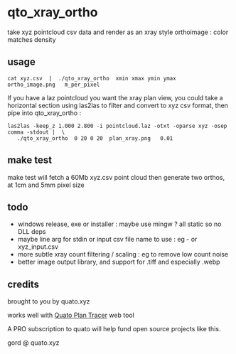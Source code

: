 # qto_xray_ortho

take xyz pointcloud csv data and render as an xray style orthoimage : color matches density

## usage 

    cat xyz.csv  |  ./qto_xray_ortho  xmin xmax ymin ymax   ortho_image.png   m_per_pixel

If you have a laz pointcloud you want the xray plan view, you could take a horizontal section
using las2las to filter and convert to xyz csv format, then pipe into qto_xray_ortho : 

    las2las -keep_z 1.000 2.800 -i pointcloud.laz -otxt -oparse xyz -osep comma -stdout |  \
       ./qto_xray_ortho  0 20 0 20  plan_xray.png   0.01

## make test

make test will fetch a 60Mb xyz.csv point cloud
then generate two orthos, at 1cm and 5mm pixel size

## todo

 - windows release, exe or installer : maybe use mingw ? all static so no DLL deps
 - maybe  line arg for stdin or input csv file name to use : eg - or xyz_input.csv
 - more subtle xray count filtering / scaling : eg to remove low count noise
 - better image output library, and support for .tiff and especially .webp

## credits

brought to you by quato.xyz

works well with [Quato Plan Tracer](https://quato.xyz/plan_tracer/plan_tracer.html) web tool

A PRO subscription to quato will help fund open source projects like this.

gord @ quato.xyz

